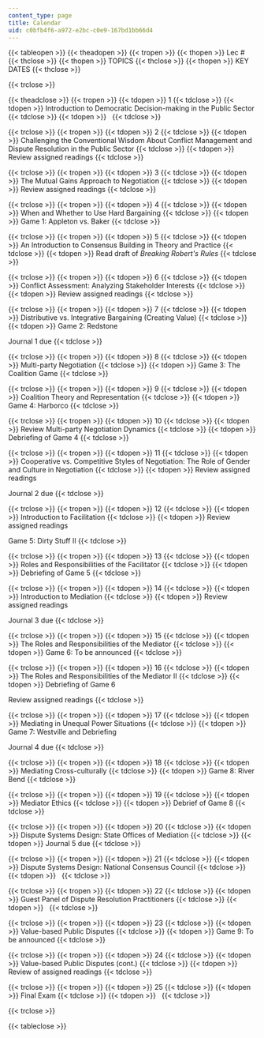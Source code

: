 ```yaml
---
content_type: page
title: Calendar
uid: c0bfb4f6-a972-e2bc-c0e9-167bd1bb66d4
---
```


{{< tableopen >}}
{{< theadopen >}}
{{< tropen >}}
{{< thopen >}}
Lec #
{{< thclose >}}
{{< thopen >}}
TOPICS
{{< thclose >}}
{{< thopen >}}
KEY DATES
{{< thclose >}}

{{< trclose >}}

{{< theadclose >}}
{{< tropen >}}
{{< tdopen >}}
1
{{< tdclose >}}
{{< tdopen >}}
Introduction to Democratic Decision-making in the Public Sector
{{< tdclose >}}
{{< tdopen >}}
 
{{< tdclose >}}

{{< trclose >}}
{{< tropen >}}
{{< tdopen >}}
2
{{< tdclose >}}
{{< tdopen >}}
Challenging the Conventional Wisdom About Conflict Management and Dispute Resolution in the Public Sector
{{< tdclose >}}
{{< tdopen >}}
Review assigned readings
{{< tdclose >}}

{{< trclose >}}
{{< tropen >}}
{{< tdopen >}}
3
{{< tdclose >}}
{{< tdopen >}}
The Mutual Gains Approach to Negotiation
{{< tdclose >}}
{{< tdopen >}}
Review assigned readings
{{< tdclose >}}

{{< trclose >}}
{{< tropen >}}
{{< tdopen >}}
4
{{< tdclose >}}
{{< tdopen >}}
When and Whether to Use Hard Bargaining
{{< tdclose >}}
{{< tdopen >}}
Game 1: Appleton vs. Baker
{{< tdclose >}}

{{< trclose >}}
{{< tropen >}}
{{< tdopen >}}
5
{{< tdclose >}}
{{< tdopen >}}
An Introduction to Consensus Building in Theory and Practice
{{< tdclose >}}
{{< tdopen >}}
Read draft of _Breaking Robert's Rules_
{{< tdclose >}}

{{< trclose >}}
{{< tropen >}}
{{< tdopen >}}
6
{{< tdclose >}}
{{< tdopen >}}
Conflict Assessment: Analyzing Stakeholder Interests
{{< tdclose >}}
{{< tdopen >}}
Review assigned readings
{{< tdclose >}}

{{< trclose >}}
{{< tropen >}}
{{< tdopen >}}
7
{{< tdclose >}}
{{< tdopen >}}
Distributive vs. Integrative Bargaining (Creating Value)
{{< tdclose >}}
{{< tdopen >}}
Game 2: Redstone  
  
Journal 1 due
{{< tdclose >}}

{{< trclose >}}
{{< tropen >}}
{{< tdopen >}}
8
{{< tdclose >}}
{{< tdopen >}}
Multi-party Negotiation
{{< tdclose >}}
{{< tdopen >}}
Game 3: The Coalition Game
{{< tdclose >}}

{{< trclose >}}
{{< tropen >}}
{{< tdopen >}}
9
{{< tdclose >}}
{{< tdopen >}}
Coalition Theory and Representation
{{< tdclose >}}
{{< tdopen >}}
Game 4: Harborco
{{< tdclose >}}

{{< trclose >}}
{{< tropen >}}
{{< tdopen >}}
10
{{< tdclose >}}
{{< tdopen >}}
Review Multi-party Negotiation Dynamics
{{< tdclose >}}
{{< tdopen >}}
Debriefing of Game 4
{{< tdclose >}}

{{< trclose >}}
{{< tropen >}}
{{< tdopen >}}
11
{{< tdclose >}}
{{< tdopen >}}
Cooperative vs. Competitive Styles of Negotiation: The Role of Gender and Culture in Negotiation
{{< tdclose >}}
{{< tdopen >}}
Review assigned readings  
  
Journal 2 due
{{< tdclose >}}

{{< trclose >}}
{{< tropen >}}
{{< tdopen >}}
12
{{< tdclose >}}
{{< tdopen >}}
Introduction to Facilitation
{{< tdclose >}}
{{< tdopen >}}
Review assigned readings  
  
Game 5: Dirty Stuff II
{{< tdclose >}}

{{< trclose >}}
{{< tropen >}}
{{< tdopen >}}
13
{{< tdclose >}}
{{< tdopen >}}
Roles and Responsibilities of the Facilitator
{{< tdclose >}}
{{< tdopen >}}
Debriefing of Game 5
{{< tdclose >}}

{{< trclose >}}
{{< tropen >}}
{{< tdopen >}}
14
{{< tdclose >}}
{{< tdopen >}}
Introduction to Mediation
{{< tdclose >}}
{{< tdopen >}}
Review assigned readings  
  
Journal 3 due
{{< tdclose >}}

{{< trclose >}}
{{< tropen >}}
{{< tdopen >}}
15
{{< tdclose >}}
{{< tdopen >}}
The Roles and Responsibilities of the Mediator
{{< tdclose >}}
{{< tdopen >}}
Game 6: To be announced
{{< tdclose >}}

{{< trclose >}}
{{< tropen >}}
{{< tdopen >}}
16
{{< tdclose >}}
{{< tdopen >}}
The Roles and Responsibilities of the Mediator II
{{< tdclose >}}
{{< tdopen >}}
Debriefing of Game 6  
  
Review assigned readings
{{< tdclose >}}

{{< trclose >}}
{{< tropen >}}
{{< tdopen >}}
17
{{< tdclose >}}
{{< tdopen >}}
Mediating in Unequal Power Situations
{{< tdclose >}}
{{< tdopen >}}
Game 7: Westville and Debriefing  
  
Journal 4 due
{{< tdclose >}}

{{< trclose >}}
{{< tropen >}}
{{< tdopen >}}
18
{{< tdclose >}}
{{< tdopen >}}
Mediating Cross-culturally
{{< tdclose >}}
{{< tdopen >}}
Game 8: River Bend
{{< tdclose >}}

{{< trclose >}}
{{< tropen >}}
{{< tdopen >}}
19
{{< tdclose >}}
{{< tdopen >}}
Mediator Ethics
{{< tdclose >}}
{{< tdopen >}}
Debrief of Game 8
{{< tdclose >}}

{{< trclose >}}
{{< tropen >}}
{{< tdopen >}}
20
{{< tdclose >}}
{{< tdopen >}}
Dispute Systems Design: State Offices of Mediation
{{< tdclose >}}
{{< tdopen >}}
Journal 5 due
{{< tdclose >}}

{{< trclose >}}
{{< tropen >}}
{{< tdopen >}}
21
{{< tdclose >}}
{{< tdopen >}}
Dispute Systems Design: National Consensus Council
{{< tdclose >}}
{{< tdopen >}}
 
{{< tdclose >}}

{{< trclose >}}
{{< tropen >}}
{{< tdopen >}}
22
{{< tdclose >}}
{{< tdopen >}}
Guest Panel of Dispute Resolution Practitioners
{{< tdclose >}}
{{< tdopen >}}
 
{{< tdclose >}}

{{< trclose >}}
{{< tropen >}}
{{< tdopen >}}
23
{{< tdclose >}}
{{< tdopen >}}
Value-based Public Disputes
{{< tdclose >}}
{{< tdopen >}}
Game 9: To be announced
{{< tdclose >}}

{{< trclose >}}
{{< tropen >}}
{{< tdopen >}}
24
{{< tdclose >}}
{{< tdopen >}}
Value-based Public Disputes (cont.)
{{< tdclose >}}
{{< tdopen >}}
Review of assigned readings
{{< tdclose >}}

{{< trclose >}}
{{< tropen >}}
{{< tdopen >}}
25
{{< tdclose >}}
{{< tdopen >}}
Final Exam
{{< tdclose >}}
{{< tdopen >}}
 
{{< tdclose >}}

{{< trclose >}}

{{< tableclose >}}